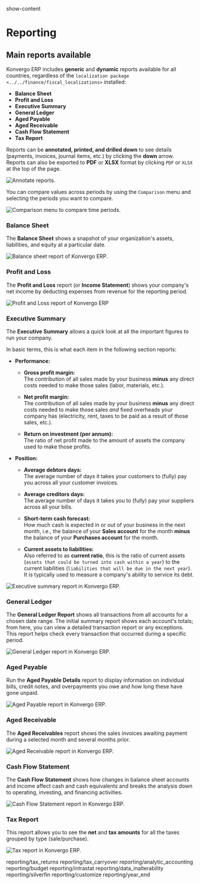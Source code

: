show-content  

# Reporting

## Main reports available

Konvergo ERP includes **generic** and **dynamic** reports available for all
countries, regardless of the
`localization package <../../finance/fiscal_localizations>` installed:

- **Balance Sheet**
- **Profit and Loss**
- **Executive Summary**
- **General Ledger**
- **Aged Payable**
- **Aged Receivable**
- **Cash Flow Statement**
- **Tax Report**

Reports can be **annotated, printed, and drilled down** to see details
(payments, invoices, journal items, etc.) by clicking the **down**
arrow. Reports can also be exported to **PDF** or **XLSX** format by
clicking `PDF` or `XLSX` at the top of the page.

![Annotate reports.](reporting/reporting-annotate.png)

You can compare values across periods by using the `Comparison` menu and
selecting the periods you want to compare.

![Comparison menu to compare time periods.](reporting/reporting-comparison.png)

### Balance Sheet

The **Balance Sheet** shows a snapshot of your organization's assets,
liabilities, and equity at a particular date.

![Balance sheet report of Konvergo ERP.](reporting/reporting-balance-sheet.png)

### Profit and Loss

The **Profit and Loss** report (or **Income Statement**) shows your
company's net income by deducting expenses from revenue for the
reporting period.

![Profit and Loss report of Konvergo ERP](reporting/reporting-profit-and-loss.png)

### Executive Summary

The **Executive Summary** allows a quick look at all the important
figures to run your company.

In basic terms, this is what each item in the following section reports:

- **Performance:**  
  - **Gross profit margin:**  
    The contribution of all sales made by your business **minus** any
    direct costs needed to make those sales (labor, materials, etc.).

  - **Net profit margin:**  
    The contribution of all sales made by your business **minus** any
    direct costs needed to make those sales *and* fixed overheads your
    company has (electricity, rent, taxes to be paid as a result of
    those sales, etc.).

  - **Return on investment (per annum):**  
    The ratio of net profit made to the amount of assets the company
    used to make those profits.

- **Position:**  
  - **Average debtors days:**  
    The average number of days it takes your customers to (fully) pay
    you across all your customer invoices.

  - **Average creditors days:**  
    The average number of days it takes you to (fully) pay your
    suppliers across all your bills.

  - **Short-term cash forecast:**  
    How much cash is expected in or out of your business in the next
    month, i.e., the balance of your **Sales account** for the month
    **minus** the balance of your **Purchases account** for the month.

  - **Current assets to liabilities:**  
    Also referred to as **current ratio**, this is the ratio of current
    assets (`assets
    that could be turned into cash within a year`) to the current
    liabilities (`liabilities
    that will be due in the next year`). It is typically used to measure
    a company's ability to service its debt.

![Executive summary report in Konvergo ERP.](reporting/reporting-executive-summary.png)

### General Ledger

The **General Ledger Report** shows all transactions from all accounts
for a chosen date range. The initial summary report shows each account's
totals; from here, you can view a detailed transaction report or any
exceptions. This report helps check every transaction that occurred
during a specific period.

![General Ledger report in Konvergo ERP.](reporting/reporting-general-ledger.png)

### Aged Payable

Run the **Aged Payable Details** report to display information on
individual bills, credit notes, and overpayments you owe and how long
these have gone unpaid.

![Aged Payable report in Konvergo ERP.](reporting/reporting-aged-payable.png)

### Aged Receivable

The **Aged Receivables** report shows the sales invoices awaiting
payment during a selected month and several months prior.

![Aged Receivable report in Konvergo ERP.](reporting/reporting-aged-receivable.png)

### Cash Flow Statement

The **Cash Flow Statement** shows how changes in balance sheet accounts
and income affect cash and cash equivalents and breaks the analysis down
to operating, investing, and financing activities.

![Cash Flow Statement report in Konvergo ERP.](reporting/reporting-cash-flow-statement.png)

### Tax Report

This report allows you to see the **net** and **tax amounts** for all
the taxes grouped by type (sale/purchase).

![Tax report in Konvergo ERP.](reporting/reporting-tax-report.png)

<div class="toctree" titlesonly="">

reporting/tax_returns reporting/tax_carryover
reporting/analytic_accounting reporting/budget reporting/intrastat
reporting/data_inalterability reporting/silverfin reporting/customize
reporting/year_end

</div>
